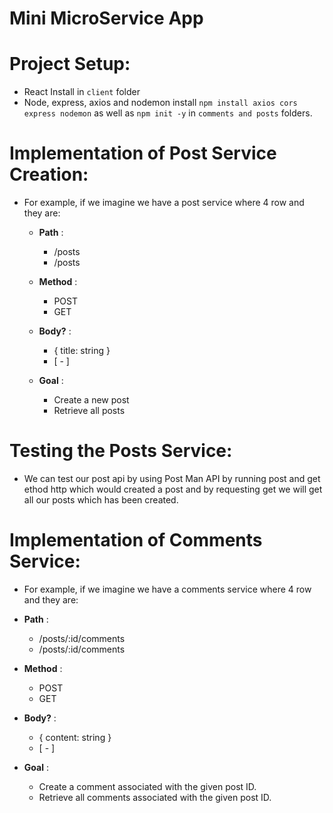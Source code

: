 # Mini MicroService App


# Project Setup:
* React Install in ```client``` folder
* Node, express, axios and nodemon install ```npm install axios cors express nodemon``` as well as ```npm init -y``` in ```comments and posts``` folders.
# Implementation of Post Service Creation:

* For example, if we imagine we have a post service where 4 row and they are:

  * <b>Path</b> :
     * /posts
     * /posts

  * <b>Method</b> :
     * POST
     * GET 

  * <b>Body?</b> :

     * { title: string }
     * [ - ]

  * <b>Goal</b> :

     * Create a new post 
     * Retrieve all posts

# Testing the Posts Service:

 * We can test our post api by using Post Man API by running post and get ethod http which would created a post and by requesting get we will get all our posts which has been created.

 # Implementation of Comments Service:

 * For example, if we imagine we have a comments service where 4 row and they are:

  * <b>Path</b> :
     * /posts/:id/comments
     * /posts/:id/comments

  * <b>Method</b> :
     * POST
     * GET 

  * <b>Body?</b> :

     * { content: string }
     * [ - ]

  * <b>Goal</b> :

     * Create a comment associated with the given post ID.
     * Retrieve all comments associated with the given post ID.



